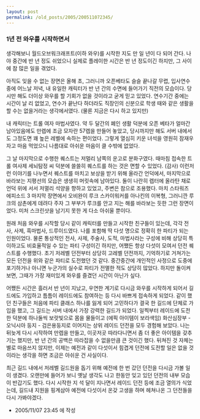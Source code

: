 ```yaml
---
layout: post
permalink: /old_posts/2005/200511072345/
---
```


### 1년 전 와우를 시작하면서

생각해보니 월드오브워크래프트(이하 와우)를 시작한 지도 만 일 년이 다 되어 간다. 나야 중간에 반 년 정도 쉬었으니 실제로 플레이한 시간은 반 년 정도이긴 하지만, 그 사이에 참 많은 일을 겪었다.

아직도 잊을 수 없는 장면은 올해 초, 그러니까 오픈베타도 슬슬 끝나갈 무렵, 입사연수 중에 어느날 저녁, 내 유일한 캐릭터가 반 년 간의 수면에 들어가기 직전의 모습이다.
당시만 해도 더이상 와우를 할 기회가 없을 것이라고 굳게 믿고 있었다. 연수기간 중에는 시간이 날 리 없었고, 연수가 끝난다 하더라도 직장인의 신분으로 학생 때와 같은 생활을 할 수는 없을거라는 생각에서였다. (물론 지금은 다시 하고 있지만)

내 캐릭터는 트롤 여자 마법사였다. 약 두 달간의 폐인 생활 덕분에 오픈 베타가 얼마간 남아있음에도 만렙에 조금 모자란 57렙을 만들어 놓았고, 당시까지만 해도 서버 내에서도 그정도면 꽤 높은 레벨에 속하는 편이었다. 그렇게 열심히 키운 녀석을 영원히 잠재우자고 마음 먹었으니 나름대로 아쉬운 마음이 클 수밖에 없었다.

그 날 마지막으로 수행한 퀘스트는 저멀리 남쪽의 운고로 분화구였다. 때마침 접속한 트롤 여사제 세뇌탐정 씨 덕분에 쓸쓸히 퀘스트를 하는 것은 면할 수 있었다. (감사) 이런저런 이야기를 나누면서 퀘스트를 마치고 보상을 받기 위해 올라간 언덕에서, 마지막으로 바라보는 지평선의 모습은 생생히 머릿속에 남아있다. 둘이 나란히 렙터에 올라탄 채로 언덕 위에 서서 저멀리 석양을 향하고 있었고, 주변은 참으로 조용했다. 마치 스타워즈 에피소드 3 마지막 장면에서 오비완이 루크 스카이워커를 아나킨의 이복형, 그러니깐 루크의 삼촌에게 데려다 주자 그 부부가 루크를 안고 지는 해를 바라보는 듯한 그런 장면이었다.
미처 스크린샷을 남기지 못한 게 다소 아쉬울 뿐이다.

원래 처음 와우를 시작할 당시 같이 캐릭터를 만들고 시작한 친구들이 있는데, 각각 전사, 사제, 흑마법사, 드루이드였다. 나를 포함해 딱 다섯 명으로 정확히 한 파티가 되는 인원이었다. 물론 통상적인 전사, 사제, 주술사, 도적, 마법사라는 구성에 비해 상당히 특이하고도 비효율적일 수 있는 파티 구성이긴 하지만, 어쨌든 항상 다섯이 모여서 던전 퀘스트를 수행했다.
초기 저레벨 던전부터 상당히 고레벨 던전까지, 기억하기로 거쳐가는 모든 던전을 위와 같은 파티로 도전했던 것 같다. 중간중간에 개인적인 사정으로 도중에 포기하거나 아니면 누군가의 실수로 파티가 전멸한 적도 상당히 많았다. 하지만 돌이켜보면, 그때가 가장 재미있게 와우를 즐겼던 시간이 아닌가 싶다.

어쨌든 시간은 흘러서 반 년이 지났고, 우연한 계기로 다시금 와우를 시작하게 되어서 길드에도 가입하고 틈틈이 레이드에도 참여하는 등 다시 바쁘게 접속하게 되었다.
같이 했던 친구들은 처음에 파티 클래스 하나를 잃게 되어 고민하다가 결국 한 길드에 단체로 가입을 했고, 그 길드는 서버 내에서 가장 강력한 길드가 되었다.
일찍부터 레이드에 도전한 덕분에 하나둘씩 보랏빛으로 몸을 물들이고 (에픽 아이템이 보라색임) 화산심장부 - 오닉시아 둥지 - 검은용둥지로 이어지는 상위 레이드 던전을 모두 경험해 보았다.
나는 뒤늦게 다시 시작하여 만렙을 만들고, 이곳저곳 따라다니면서 좀 더 좋은 아이템을 갖추기는 했지만, 반 년 간의 공백은 따라잡을 수 없을만큼 큰 것이긴 했다.
뒤쳐진 것 자체는 별로 마음쓰지 않지만, 이제는 예전과 같이 다섯이서 힘겹게 던전에 도전할 일은 없을 것이라는 생각을 하면 조금은 아쉬운 건 사실이다.

최근 길드 내에서 저레벨 길드원을 돕기 위해 예전에 한 번 갔던 던전을 다시금 가볼 일이 생겼다. 오랜만에 들어가 보니 옛날 생각도 나고 한동안 잊고 있던 던전의 내부 모습이 반갑기도 했다. 다시 시작한 지 석 달이 지나면서 레이드 던전 등에 조금 열의가 식었는데, 길드내 지원을 핑계삼아 예전에 다섯이서 온갖 고생을 하며 헤쳐나온 그 던전들을 다시 가봐야겠다.






- 2005/11/07 23:45 에 작성